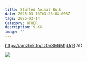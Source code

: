 ```yaml
---
title: Stuffed Animal Bulk
date: 2025-03-13T03:25:08.005Z
tags: 2025-03-14
Category: OTHER
description: 9.XX
image: ""
---
```

https://amzlink.to/az0nSM6MtjUqR   AD
<!--StartFragment-->

![](https://m.media-amazon.com/images/I/61ic-7GKq2L._AC_SL1500_.jpg)

<!--EndFragment-->